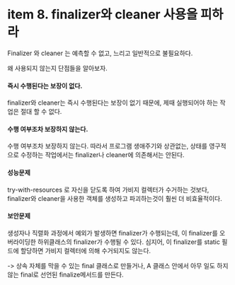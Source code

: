 # item 8. finalizer와 cleaner 사용을 피하라

Finalizer 와 cleaner 는 예측할 수 없고, 느리고 일반적으로 불필요하다.

왜 사용되지 않는지 단점들을 알아보자.

#### 즉시 수행된다는 보장이 없다.

finalizer와 cleaner는 즉시 수행된다는 보장이 없기 때문에, 제때 실행되어야 하는 작업은 절대 할 수 없다.

#### 수행 여부조차 보장하지 않는다.

수행 여부조차 보장하지 않는다. 따라서 프로그램 생애주기와 상관없는, 상태를 영구적으로 수정하는 작업에서는 finalizer나 cleaner에 의존해서는 안된다.

#### 성능문제

try-with-resources 로 자신을 닫도록 하여 가비지 컬렉터가 수거하는 것보다, finalizer와 cleaner을 사용한 객체를 생성하고 파괴하는것이 훨씬 더 비효율적이다.

#### 보안문제

생성자나 직렬화 과정에서 예외가 발생하면 finalizer가 수행되는데, 이 finalizer를 오버라이딩한 하위클래스의 finalizer가 수행될 수 있다. 심지어, 이 finalizer를 static 필드에 할당하면 가비지 컬렉터에 의해 수거되지도 않는다.

\-> 상속 자체를 막을 수 있는 final 클래스로 만들거나, A 클래스 안에서 아무 일도 하지 않는 final로 선언된 finalize메서드를 만든다.
